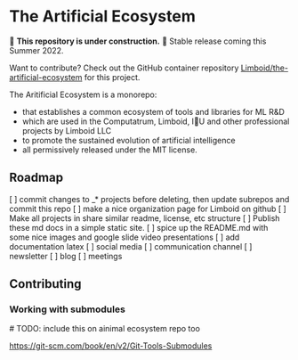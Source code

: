 # The Artificial Ecosystem

:construction: **This repository is under construction.** :construction: Stable release coming this Summer 2022.

Want to contribute? Check out the GitHub container repository [Limboid/the-artificial-ecosystem](https://github.com/Limboid/the-artificial-ecosystem) for this project.

The Aritificial Ecosystem is a monorepo:
- that establishes a common ecosystem of tools and libraries for ML R&D
- which are used in the Computatrum, Limboid, I:blue_heart:U and other professional projects by Limboid LLC
- to promote the sustained evolution of artificial intelligence
- all permissively released under the MIT license.

## Roadmap

[ ] commit changes to _* projects before deleting, then update subrepos and commit this repo
[ ] make a nice organization page for Limboid on github
[ ] Make all projects in share similar readme, license, etc structure
[ ] Publish these md docs in a simple static site.
[ ] spice up the README.md with some nice images and google slide video presentations
[ ] add documentation latex
[ ] social media
[ ] communication channel
[ ] newsletter
[ ] blog
[ ] meetings

## Contributing

### Working with submodules

\# TODO: include this on ainimal ecosystem repo too

https://git-scm.com/book/en/v2/Git-Tools-Submodules